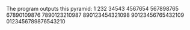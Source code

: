 The program outputs this pyramid:
            1
           232
          34543
         4567654
        567898765
       67890109876
      7890123210987
     890123454321098
    90123456765432109
   0123456789876543210
  
